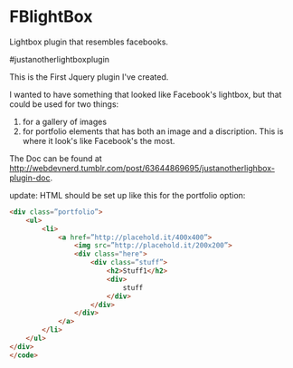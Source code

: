 FBlightBox
==========

Lightbox plugin that resembles facebooks.

#justanotherlightboxplugin

This is the First Jquery plugin I've created. 

I wanted to have something that looked like Facebook's lightbox, but that could be used for two things:
1. for a gallery of images
2. for portfolio elements that has both an image and a discription. This is where it look's like Facebook's the most.

The Doc can be found at http://webdevnerd.tumblr.com/post/63644869695/justanotherlighbox-plugin-doc.

update: HTML should be set up like this for the portfolio option:

```html
<div class=”portfolio”>
    <ul>
		<li>
            <a href=”http://placehold.it/400x400”>
                <img src=”http://placehold.it/200x200”>
                <div class="here">
                	<div class=”stuff”>
                        <h2>Stuff1</h2>
                        <div>
                            stuff
                        </div>
                    </div>
                </div>
			</a>
        </li>
    </ul> 
</div>
</code>
```
